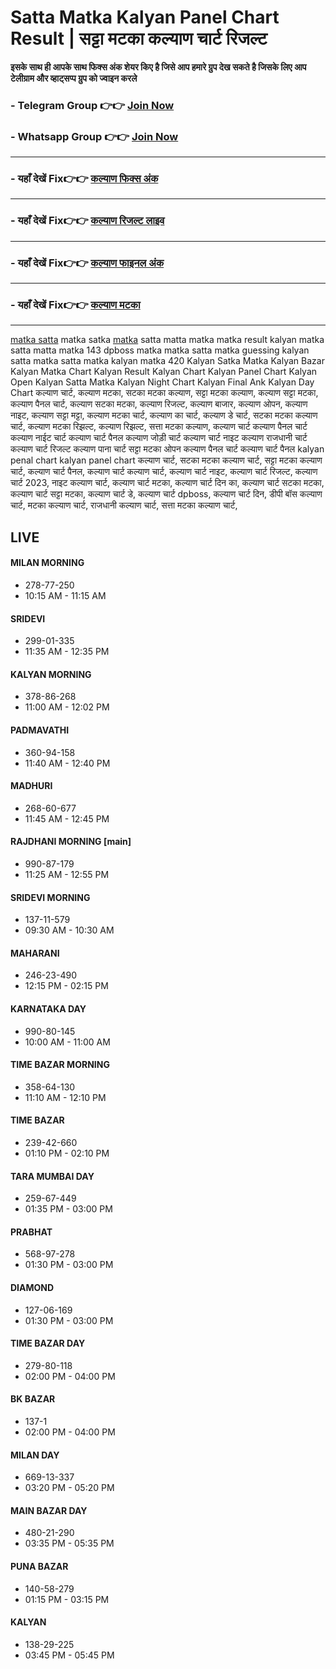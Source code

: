 # Satta Matka Kalyan Panel Chart Result | सट्टा मटका कल्याण चार्ट रिजल्ट 


**इसके साथ ही आपके साथ फिक्स अंक शेयर किए है जिसे आप हमारे ग्रुप देख सकते है जिसके लिए आप टेलीग्राम और व्हाट्सप्प ग्रुप को ज्वाइन करले**

###  - Telegram  Group 👉👉 [Join Now](https://t.me/Hindiupdate201) 

###  - Whatsapp Group 👉👉 [Join Now](https://whatsapp.com/channel/0029Vay2FudAzNbmVl8KtW14) 

---

###  - यहाँ देखें Fix👉👉 [कल्याण फिक्स अंक](https://kalyan-chart-fix.hindipanti.in/dpboss-satta-matka-result-1/) 
---

### - यहाँ देखें Fix👉👉 [कल्याण रिजल्ट लाइव ](https://www.google.com/search?q=hindipanti+in+kalyan+fix) 
---

### - यहाँ देखें Fix👉👉 [कल्याण फाइनल अंक](https://kalyan-chart-fix.hindipanti.in/dpboss-satta-matka-result-1/) 
---

### - यहाँ देखें Fix👉👉 [कल्याण मटका](https://github.com/kalyan-satta-chart-result-dpboss-matka) 

---

[matka satta](https://github.com/kalyan-dpboss-satta-matka-result-final) matka satka [matka](https://github.com/satta-king-result-today-live) satta matta matka matka result kalyan matka satta matta matka 143 dpboss matka matka satta matka guessing kalyan satta matka satta matka kalyan matka 420 Kalyan Satka Matka Kalyan Bazar Kalyan Matka Chart Kalyan Result Kalyan Chart Kalyan Panel Chart Kalyan Open Kalyan Satta Matka Kalyan Night Chart Kalyan Final Ank Kalyan Day Chart कल्याण चार्ट, कल्याण मटका, सटका मटका कल्याण, सट्टा मटका कल्याण, कल्याण सट्टा मटका, कल्याण पैनल चार्ट, कल्याण सटका मटका, कल्याण रिजल्ट, कल्याण बाजार, कल्याण ओपन, कल्याण नाइट, कल्याण सट्टा मट्टा, कल्याण मटका चार्ट, कल्याण का चार्ट, कल्याण डे चार्ट, सटका मटका कल्याण चार्ट, कल्याण मटका रिझल्ट, कल्याण रिझल्ट, सत्ता मटका कल्याण, कल्याण चार्ट कल्याण पैनल चार्ट कल्याण नाईट चार्ट कल्याण चार्ट पैनल कल्याण जोड़ी चार्ट कल्याण चार्ट नाइट कल्याण राजधानी चार्ट कल्याण चार्ट रिजल्ट कल्याण पाना चार्ट सट्टा मटका ओपन कल्याण पैनल चार्ट	 कल्याण चार्ट पैनल	 kalyan penal chart kalyan panel chart	 कल्याण चार्ट, सटका मटका कल्याण चार्ट, सट्टा मटका कल्याण चार्ट, कल्याण चार्ट पैनल, कल्याण चार्ट कल्याण चार्ट, कल्याण चार्ट नाइट, कल्याण चार्ट रिजल्ट, कल्याण चार्ट 2023, नाइट कल्याण चार्ट, कल्याण चार्ट मटका, कल्याण चार्ट दिन का, कल्याण चार्ट सटका मटका, कल्याण चार्ट सट्टा मटका, कल्याण चार्ट डे, कल्याण चार्ट dpboss, कल्याण चार्ट दिन, डीपी बॉस कल्याण चार्ट, मटका कल्याण चार्ट, राजधानी कल्याण चार्ट, सत्ता मटका कल्याण चार्ट,  


## LIVE

#### MILAN MORNING
- 278-77-250
- 10:15 AM - 11:15 AM

#### SRIDEVI
- 299-01-335
- 11:35 AM - 12:35 PM

#### KALYAN MORNING
- 378-86-268
- 11:00 AM - 12:02 PM

#### PADMAVATHI
- 360-94-158
- 11:40 AM - 12:40 PM

#### MADHURI
- 268-60-677
- 11:45 AM - 12:45 PM

#### RAJDHANI MORNING [main]
- 990-87-179
- 11:25 AM - 12:55 PM

#### SRIDEVI MORNING
- 137-11-579
- 09:30 AM - 10:30 AM

#### MAHARANI
- 246-23-490
- 12:15 PM - 02:15 PM

#### KARNATAKA DAY
- 990-80-145
- 10:00 AM - 11:00 AM

#### TIME BAZAR MORNING
- 358-64-130
- 11:10 AM - 12:10 PM

#### TIME BAZAR
- 239-42-660
- 01:10 PM - 02:10 PM

#### TARA MUMBAI DAY
- 259-67-449
- 01:35 PM - 03:00 PM

#### PRABHAT
- 568-97-278
- 01:30 PM - 03:00 PM

#### DIAMOND
- 127-06-169
- 01:30 PM - 03:00 PM

#### TIME BAZAR DAY
- 279-80-118
- 02:00 PM - 04:00 PM

#### BK BAZAR
- 137-1
- 02:00 PM - 04:00 PM

#### MILAN DAY
- 669-13-337
- 03:20 PM - 05:20 PM

#### MAIN BAZAR DAY
- 480-21-290
- 03:35 PM - 05:35 PM

#### PUNA BAZAR
- 140-58-279
- 01:15 PM - 03:15 PM

#### KALYAN
- 138-29-225
- 03:45 PM - 05:45 PM

